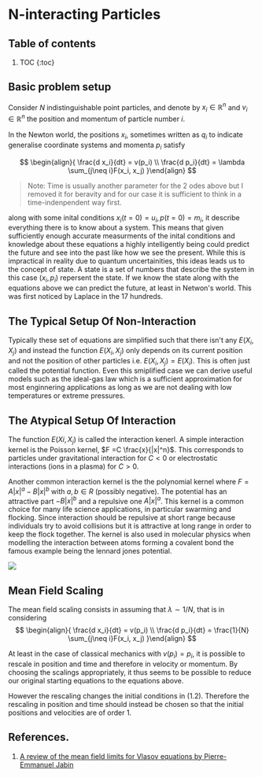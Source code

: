 # N-interacting Particles

## Table of contents

1. TOC
{:toc}

## Basic problem setup

Consider $N$ indistinguishable point particles, and denote by $x_i \in \mathbb{R}^n$ and $v_i ∈ \mathbb{R}^n$ the position and momentum of particle number $i$.

In the Newton world, the positions $x_i$, sometimes written as  $q_i$ to indicate generalise coordinate systems and momenta $p_i$ satisfy 

$$
\begin{align}{
    \frac{d x_i}{dt} = v(p_i) \\ 
    \frac{d p_i}{dt} = \lambda \sum_{j\neq i}F(x_i, x_j)
}\end{align}
$$
> Note: Time is usually another parameter for the 2 odes above but I removed it for beravity and for our case it is sufficient to think in a time-indenpendent way first. 


along with some inital conditions $x_i(t=0) = u_i, p(t=0) = m_i$, it describe everything there is to know about a system. This means that given sufficiently enough accurate measurments of the inital conditions and knowledge about these equations a highly intelligently being could predict the future and see into the past like how we see the present. While this is impractical in reality due to quantum uncertainities, this ideas leads us to the concept of state. A state is a set of numbers that describe the system in this case $(x_i, p_i)$ repersent the state. If we know the state along with the equations above we can predict the future, at least in Netwon's world. This was first noticed by Laplace in the 17 hundreds. 

## The Typical Setup Of Non-Interaction

Typically these set of equations are simplified such that there isn't any $E(X_i, X_j)$ and instead the function $E(X_i, X_j)$ only depends on its current position and not the position of other particles i.e. $E(X_i, X_j) = E(X_i)$. This is often just called the potential function. Even this smiplified case we can derive useful models such as the ideal-gas law which is a sufficient approximation for most enginnering applications as long as we are not dealing with low temperatures or extreme pressures. 

## The Atypical Setup Of Interaction

The function $E(Xi, X_j)$ is called the interaction kenerl. A simple interaction kernel is the Poisson kernel, $F =C \frac{x}{|x|^n}$. This corresponds to particles under gravitational interaction for $C < 0$ or electrostatic interactions (ions in a plasma) for $C > 0$.

Another common interaction kernel is the the polynomial kernel where $F = A |x|^a− B|x|^b$  with $a, b ∈ R$ (possibly negative). The potential has an attractive part $−B |x|^b$ and a repulsive one $A|x|^a$. This kernel is a common choice for many life science applications, in particular swarming and flocking. Since interaction should be repulsive at short range because individuals try to avoid collisions but it is attractive at long range in order to keep the flock together. The kernel is also used in molecular physics when modelling the interaction between atoms forming a covalent bond the famous example being the lennard jones potential.

![](https://i.imgur.com/9PsxQzb.png)

## Mean Field Scaling

The mean field scaling consists in assuming that $λ ∼ 1/N$, that is in considering
$$
\begin{align}{
    \frac{d x_i}{dt} = v(p_i) \\ 
    \frac{d p_i}{dt} = \frac{1}{N} \sum_{j\neq i}F(x_i, x_j)
}\end{align}
$$

At least in the case of classical mechanics with $v(p_i) = p_i$, it is possible to rescale in position and time and therefore in velocity or momentum. By choosing the scalings appropriately, it thus seems to be possible to reduce our original starting equations to the equations above. 

However the rescaling changes the initial conditions in (1.2). Therefore
the rescaling in position and time should instead be chosen so that the initial
positions and velocities are of order 1.

## References. 

1. [A review of the mean field limits for Vlasov
equations by Pierre-Emmanuel Jabin](https://home.cscamm.umd.edu/~jabin/review_MF.pdf)